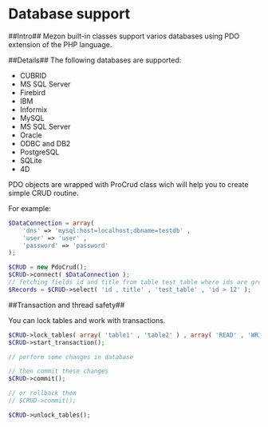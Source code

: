 # Database support
##Intro##
Mezon built-in classes support varios databases using PDO extension of the PHP language.

##Details##
The following databases are supported:

- CUBRID
- MS SQL Server
- Firebird
- IBM
- Informix
- MySQL
- MS SQL Server
- Oracle
- ODBC and DB2
- PostgreSQL
- SQLite
- 4D

PDO objects are wrapped with ProCrud class wich will help you to create simple CRUD routine.

For example:

```PHP
$DataConnection = array(
    'dns' => 'mysql:host=localhost;dbname=testdb' , 
    'user' => 'user' ,
    'password' => 'password'
);

$CRUD = new PdoCrud();
$CRUD->connect( $DataConnection );
// fetching fields id and title from table test_table where ids are greater than 12
$Records = $CRUD->select( 'id , title' , 'test_table' , 'id > 12' );
```

##Transaction and thread safety##

You can lock tables and work with transactions.

```PHP
$CRUD->lock_tables( array( 'table1' , 'table2' ) , array( 'READ' , 'WRITE' ) );
$CRUD->start_transaction();

// perform some changes in database

// then commit these changes
$CRUD->commit();

// or rollback them
// $CRUD->commit();

$CRUD->unlock_tables();
```